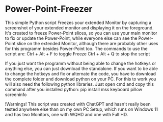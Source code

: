 # Power-Point-Freezer
This simple Python script Freezes your extended Monitor by capturing a screenshot of your extended monitor and displaying it on the foreground. It's created to freeze Power-Point slices, so you can use your main monitor to fix or update the Power-Point, while everyone else can see the Power-Point slice on the extended Monitor, although there are probably other uses for this programm besides Power-Point too.
The commands to use the script are:
Ctrl + Alt + F to toggle Freeze
Ctrl + Alt + Q to stop the script

If you just want the programm without being able to change the hotkeys or anything else, you can just download the standalone.
If you want to be able to change the hotkeys and fix or alternate the code, you have to download the complete folder and download python on your PC.
For this to work you will also need the following python libraries. Just open cmd and copy this command after you installed python: pip install mss keyboard pillow screeninfo

!Warnings!
This script was created with ChatGPT and hasn't really been tested anywhere else than on my own PC Setup, which runs on Windows 11 and has two Monitors, one with WQHD and one with Full HD.
